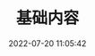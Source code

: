 ---
pageComponent:
  name: Catalogue
  data:
    key: SVN冲突出现原因及解决方法浅谈
title: 基础内容
date: 2022-07-20 11:05:42
permalink: /one/
sidebar: false
article: false
comment: false
editLink: false
---